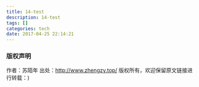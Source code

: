 ```yaml
---
title: 14-test
description: 14-test
tags: []
categories: tech
date: 2017-04-25 22:14:21
---
```



### 版权声明
作者：苏陌年
出处：http://www.zhengzy.top/ 
版权所有，欢迎保留原文链接进行转载：)
